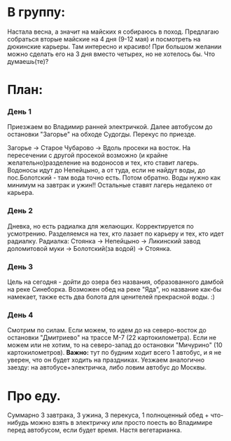 # В группу:
Настала весна, а значит на майских я собираюсь в поход. Предлагаю собраться вторые майские на 4 дня (9-12 мая) и посмотреть на дюкинские карьеры. Там интересно и красиво! При большом желании можно сделать его на 3 дня вместо четырех, но не хотелось бы. Что думаешь(те)?


# План:

### День 1

Приезжаем во Владимир ранней электричкой. Далее автобусом до остановки "Загорье" на обходе Судогды. Перекус по приезде.

Загорье -> Старое Чубарово -> Вдоль просеки на восток. На пересечении с другой просекой возможно (и крайне желательно)разделение на водоносов и тех, кто ставит лагерь.
Водоносы идут до Непейцыно, а от туда, если не найдут воды, до пос.Болотский - там вода точно есть. Потом обратно. Воды нужно как минимум на завтрак и ужин!!
Остальные ставят лагерь недалеко от карьера.

### День 2
Дневка, но есть радиалка для желающих. Корректируется по усмотрению.
Разделяемся на тех, кто лазает по карьеру и тех, кто идет радиалку.
Радиалка: Стоянка -> Непейцыно -> Ликинский завод доломитовой муки -> Болотский(за водой) -> Стоянка.

### День 3
Цель на сегодня - дойти до озера без названия, образованного дамбой на реке Синеборка. Возможен обед на реке "Яда", но название как-бы намекает, также есть два болота для ценителей прекрасной воды. :)

### День 4
Смотрим по силам.
Если можем, то идем до на северо-восток до остановки "Дмитриево" на трассе М-7 (22 картокилометра). 
Если не можем или не хотим, то на северо-запад до остановки "Мичурино" (10 картокилометров). **Важно:** тут по будним ходит всего 1 автобус, и я не уверен, что он будет ходить на праздниках.
Уезжаем аналогично заезду: на автобусе+электричка, либо ловим автобус до Москвы.

# Про еду.
Суммарно 3 завтрака, 3 ужина, 3 перекуса, 1 полноценный обед + что-нибудь можно взять в электричку или просто поесть во Владимире перед автобусом, если будет время.
Настя вегетарианка.

